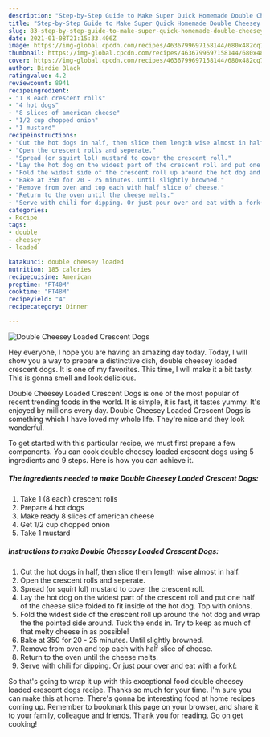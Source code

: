 ```yaml
---
description: "Step-by-Step Guide to Make Super Quick Homemade Double Cheesey Loaded Crescent Dogs"
title: "Step-by-Step Guide to Make Super Quick Homemade Double Cheesey Loaded Crescent Dogs"
slug: 83-step-by-step-guide-to-make-super-quick-homemade-double-cheesey-loaded-crescent-dogs
date: 2021-01-08T21:15:33.406Z
image: https://img-global.cpcdn.com/recipes/4636799697158144/680x482cq70/double-cheesey-loaded-crescent-dogs-recipe-main-photo.jpg
thumbnail: https://img-global.cpcdn.com/recipes/4636799697158144/680x482cq70/double-cheesey-loaded-crescent-dogs-recipe-main-photo.jpg
cover: https://img-global.cpcdn.com/recipes/4636799697158144/680x482cq70/double-cheesey-loaded-crescent-dogs-recipe-main-photo.jpg
author: Birdie Black
ratingvalue: 4.2
reviewcount: 8941
recipeingredient:
- "1 8 each crescent rolls"
- "4 hot dogs"
- "8 slices of american cheese"
- "1/2 cup chopped onion"
- "1 mustard"
recipeinstructions:
- "Cut the hot dogs in half, then slice them length wise almost in half."
- "Open the crescent rolls and seperate."
- "Spread (or squirt lol) mustard to cover the crescent roll."
- "Lay the hot dog on the widest part of the crescent roll and put one half of the cheese slice folded to fit inside of the hot dog. Top with onions."
- "Fold the widest side of the crescent roll up around the hot dog and wrap the the pointed side around. Tuck the ends in. Try to keep as much of that melty cheese in as possible!"
- "Bake at 350 for 20 - 25 minutes. Until slightly browned."
- "Remove from oven and top each with half slice of cheese."
- "Return to the oven until the cheese melts."
- "Serve with chili for dipping. Or just pour over and eat with a fork(:"
categories:
- Recipe
tags:
- double
- cheesey
- loaded

katakunci: double cheesey loaded 
nutrition: 185 calories
recipecuisine: American
preptime: "PT40M"
cooktime: "PT48M"
recipeyield: "4"
recipecategory: Dinner

---
```



![Double Cheesey Loaded Crescent Dogs](https://img-global.cpcdn.com/recipes/4636799697158144/680x482cq70/double-cheesey-loaded-crescent-dogs-recipe-main-photo.jpg)

Hey everyone, I hope you are having an amazing day today. Today, I will show you a way to prepare a distinctive dish, double cheesey loaded crescent dogs. It is one of my favorites. This time, I will make it a bit tasty. This is gonna smell and look delicious.



Double Cheesey Loaded Crescent Dogs is one of the most popular of recent trending foods in the world. It is simple, it is fast, it tastes yummy. It's enjoyed by millions every day. Double Cheesey Loaded Crescent Dogs is something which I have loved my whole life. They're nice and they look wonderful.


To get started with this particular recipe, we must first prepare a few components. You can cook double cheesey loaded crescent dogs using 5 ingredients and 9 steps. Here is how you can achieve it.

<!--inarticleads1-->

##### The ingredients needed to make Double Cheesey Loaded Crescent Dogs:

1. Take 1 (8 each) crescent rolls
1. Prepare 4 hot dogs
1. Make ready 8 slices of american cheese
1. Get 1/2 cup chopped onion
1. Take 1 mustard




<!--inarticleads2-->

##### Instructions to make Double Cheesey Loaded Crescent Dogs:

1. Cut the hot dogs in half, then slice them length wise almost in half.
1. Open the crescent rolls and seperate.
1. Spread (or squirt lol) mustard to cover the crescent roll.
1. Lay the hot dog on the widest part of the crescent roll and put one half of the cheese slice folded to fit inside of the hot dog. Top with onions.
1. Fold the widest side of the crescent roll up around the hot dog and wrap the the pointed side around. Tuck the ends in. Try to keep as much of that melty cheese in as possible!
1. Bake at 350 for 20 - 25 minutes. Until slightly browned.
1. Remove from oven and top each with half slice of cheese.
1. Return to the oven until the cheese melts.
1. Serve with chili for dipping. Or just pour over and eat with a fork(:




So that's going to wrap it up with this exceptional food double cheesey loaded crescent dogs recipe. Thanks so much for your time. I'm sure you can make this at home. There's gonna be interesting food at home recipes coming up. Remember to bookmark this page on your browser, and share it to your family, colleague and friends. Thank you for reading. Go on get cooking!
